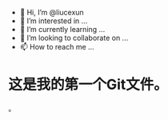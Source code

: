 - 👋 Hi, I’m @liucexun
- 👀 I’m interested in ...
- 🌱 I’m currently learning ...
- 💞️ I’m looking to collaborate on ...
- 📫 How to reach me ...

# 这是我的第一个Git文件。

。
